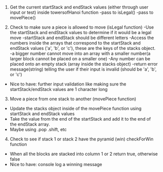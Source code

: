 1. Get the current startStack and endStack values (either through user input or test) inside towersofHanoi function
  -pass to isLegal()
  -pass to movePiece()

2. Check to make sure a piece is allowed to move (isLegal function)
  -Use the startStack and endStack values to determine if it would be a legal move
    -startStack and endStack should be different letters
    -Access the numbers inside the arrays that correspond to the startStack and endStack values ('a', 'b', or 'c'), these are the keys of the stacks object.
    -a bigger number cannot move into an array with a smaller number(a larger block cannot be placed on a smaller one) 
      -Any number can be placed onto an empty stack (array inside the stacks object)
  -return error message(string) telling the user if their input is invalid (should be 'a', 'b', or 'c')
  - Nice to have: further input validation like making sure the startStack/endStack values are 1 character long

3. Move a piece from one stack to another (movePiece function)
  - Update the stacks object inside of the movePiece function using startStack and endStack values
  - Take the value from the end of the startStack and add it to the end of the endStack array.
  - Maybe using .pop .shift, etc

4. Check to see if stack 1 or stack 2 have the pyramid (win) checkForWin function
  - When all the blocks are stacked into column 1 or 2 return true, otherwise false
  - Nice to have: console log a winning message
